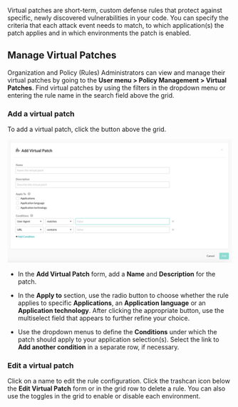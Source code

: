 <!--
title: "Virtual Patches"
description: "Overview of virtual patches"
tags: "Admin virtual patches policy management protect"
-->

Virtual patches are short-term, custom defense rules that protect against specific, newly discovered vulnerabilities in your code. You can specify the criteria that each attack event needs to match, to which application(s) the patch applies and in which environments the patch is enabled. 

## Manage Virtual Patches 

Organization and Policy (Rules) Administrators can view and manage their virtual patches by going to the **User menu > Policy Management > Virtual Patches**. Find virtual patches by using the filters in the dropdown menu or entering the rule name in the search field above the grid. 

<!-- Add screenshot of the UI. -->

### Add a virtual patch

To add a virtual patch, click the button above the grid. 

<a href="assets/images/Add-virtual-patch.png" rel="lightbox" title="Add virtual patch"><img class="thumbnail" src="assets/images/Add-virtual-patch.png"/></a>

* In the **Add Virtual Patch** form, add a **Name** and **Description** for the patch. 

* In the **Apply to** section, use the radio button to choose whether the rule applies to specific **Applications**, an **Application language** or an **Application technology**. After clicking the appropriate button, use the multiselect field that appears to further refine your choice. 

* Use the dropdown menus to define the **Conditions** under which the patch should apply to your application selection(s). Select the link to **Add another condition** in a separate row, if necessary. 

### Edit a virtual patch 

Click on a name to edit the rule configuration. Click the trashcan icon below the **Edit Virtual Patch** form or in the grid row to delete a rule. You can also use the toggles in the grid to enable or disable each environment. 
